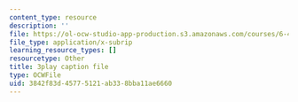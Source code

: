```yaml
---
content_type: resource
description: ''
file: https://ol-ocw-studio-app-production.s3.amazonaws.com/courses/6-451-principles-of-digital-communication-ii-spring-2005/3842f83d45775121ab338bba11ae6660_mnkTn0Y6GsU.vtt
file_type: application/x-subrip
learning_resource_types: []
resourcetype: Other
title: 3play caption file
type: OCWFile
uid: 3842f83d-4577-5121-ab33-8bba11ae6660
---
```

